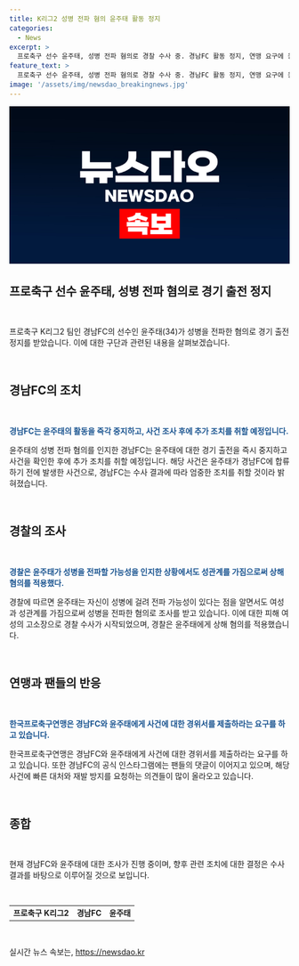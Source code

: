 ```yaml
---
title: K리그2 성병 전파 혐의 윤주태 활동 정지
categories:
  - News
excerpt: >
  프로축구 선수 윤주태, 성병 전파 혐의로 경찰 수사 중. 경남FC 활동 정지, 연맹 요구에 응했으며, 팬들의 호응과 논란 속에 수사가 계속됨. 혐의를 받는 윤주태는 전파 가능성을 알면서도 성관계를 가진 것으로 알려져, 지난해부터 수사 진행 중.
feature_text: >
  프로축구 선수 윤주태, 성병 전파 혐의로 경찰 수사 중. 경남FC 활동 정지, 연맹 요구에 응했으며, 팬들의 호응과 논란 속에 수사가 계속됨. 혐의를 받는 윤주태는 전파 가능성을 알면서도 성관계를 가진 것으로 알려져, 지난해부터 수사 진행 중.
image: '/assets/img/newsdao_breakingnews.jpg'
---
```


<p><img src="/assets/img/newsdao_breakingnews.jpg" alt="flaretime 속보" /></p>

<h2 data-ke-size="size26">프로축구 선수 윤주태, 성병 전파 혐의로 경기 출전 정지</h2>

<p data-ke-size="size16">&nbsp;</p>

<p>프로축구 K리그2 팀인 경남FC의 선수인 윤주태(34)가 성병을 전파한 혐의로 경기 출전 정지를 받았습니다. 이에 대한 구단과 관련된 내용을 살펴보겠습니다.</p>

<p data-ke-size="size16">&nbsp;</p>

<h2 data-ke-size="size24">경남FC의 조치</h2>

<p data-ke-size="size16">&nbsp;</p>

<p><b><span style="color: #1a5490;">경남FC는 윤주태의 활동을 즉각 중지하고, 사건 조사 후에 추가 조치를 취할 예정입니다.</span></b></p>

<p>윤주태의 성병 전파 혐의를 인지한 경남FC는 윤주태에 대한 경기 출전을 즉시 중지하고 사건을 확인한 후에 추가 조치를 취할 예정입니다. 해당 사건은 윤주태가 경남FC에 합류하기 전에 발생한 사건으로, 경남FC는 수사 결과에 따라 엄중한 조치를 취할 것이라 밝혀졌습니다.</p>

<p data-ke-size="size16">&nbsp;</p>

<h2 data-ke-size="size24">경찰의 조사</h2>

<p data-ke-size="size16">&nbsp;</p>

<p><b><span style="color: #1a5490;">경찰은 윤주태가 성병을 전파할 가능성을 인지한 상황에서도 성관계를 가짐으로써 상해 혐의를 적용했다.</span></b></p>

<p>경찰에 따르면 윤주태는 자신이 성병에 걸려 전파 가능성이 있다는 점을 알면서도 여성과 성관계를 가짐으로써 성병을 전파한 혐의로 조사를 받고 있습니다. 이에 대한 피해 여성의 고소장으로 경찰 수사가 시작되었으며, 경찰은 윤주태에게 상해 혐의를 적용했습니다.</p>

<p data-ke-size="size16">&nbsp;</p>

<h2 data-ke-size="size24">연맹과 팬들의 반응</h2>

<p data-ke-size="size16">&nbsp;</p>

<p><b><span style="color: #1a5490;">한국프로축구연맹은 경남FC와 윤주태에게 사건에 대한 경위서를 제출하라는 요구를 하고 있습니다.</span></b></p>

<p>한국프로축구연맹은 경남FC와 윤주태에게 사건에 대한 경위서를 제출하라는 요구를 하고 있습니다. 또한 경남FC의 공식 인스타그램에는 팬들의 댓글이 이어지고 있으며, 해당 사건에 빠른 대처와 재발 방지를 요청하는 의견들이 많이 올라오고 있습니다.</p>

<p data-ke-size="size16">&nbsp;</p>

<h2 data-ke-size="size24">종합</h2>

<p data-ke-size="size16">&nbsp;</p>

<p>현재 경남FC와 윤주태에 대한 조사가 진행 중이며, 향후 관련 조치에 대한 결정은 수사 결과를 바탕으로 이루어질 것으로 보입니다.</p>

<p data-ke-size="size16">&nbsp;</p>

<table>
<tbody>
<tr>
<td style="text-align: center; height: 17px;"><b>프로축구 K리그2</b></td>
<td style="text-align: center; height: 17px;"><b>경남FC</b></td>
<td style="text-align: center; height: 17px;"><b>윤주태</b></td>
</tr>
</tbody>
</table>

<p data-ke-size="size16">&nbsp;</p>
실시간 뉴스 속보는, <a href="https://newsdao.kr" rel="dofollow">https://newsdao.kr</a>


